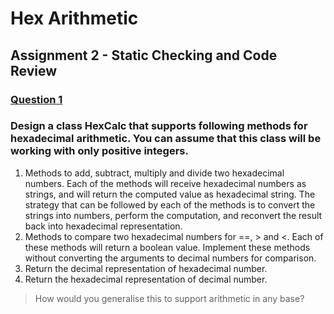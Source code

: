 # Hex Arithmetic
## Assignment 2 - Static Checking and Code Review

### <u>**Question 1**</u>

### Design a class HexCalc that supports following methods for hexadecimal arithmetic. You can assume that this class will be working with only positive integers.

1. Methods to add, subtract, multiply and divide two hexadecimal numbers. Each of the methods will receive hexadecimal numbers as strings, and will return the computed value as hexadecimal string. The strategy that can be followed by each of the methods is to convert the strings into numbers, perform the computation, and reconvert the result back into hexadecimal representation.
2. Methods to compare two hexadecimal numbers for ==, > and <. Each of these methods will return a boolean value. Implement these methods without converting the arguments to decimal numbers for comparison.
3. Return the decimal representation of hexadecimal number.
4. Return the hexadecimal representation of decimal number.

> How would you generalise this to support arithmetic in any base?